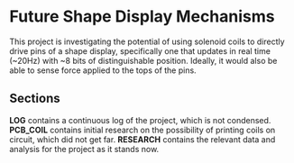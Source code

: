 # Future Shape Display Mechanisms

This project is investigating the potential of using solenoid
coils to directly drive pins of a shape display,
specifically one that updates in real time (~20Hz) with
~8 bits of distinguishable position. Ideally, it would also
be able to sense force applied to the tops of the pins.

## Sections

**LOG** contains a continuous log of the project, which is
not condensed.  
**PCB_COIL** contains initial research on the possibility of
printing coils on circuit, which did not get far.
**RESEARCH** contains the relevant data and analysis
for the project as it stands now.
